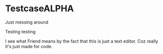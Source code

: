 # TestcaseALPHA
Just messing around

Testing testing

I see what Friend means by the fact that this is just a text editor. Coz really it's just made for code.
